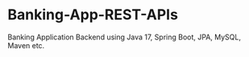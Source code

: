 # Banking-App-REST-APIs
Banking Application Backend using Java 17, Spring Boot, JPA, MySQL, Maven etc.
